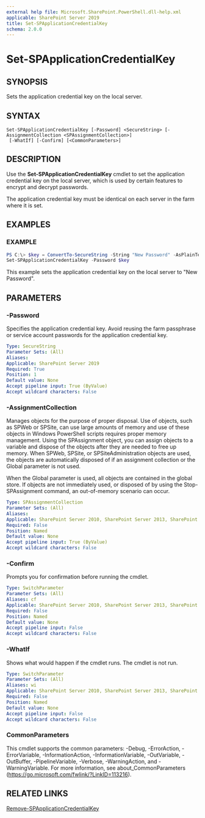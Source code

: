 ```yaml
---
external help file: Microsoft.SharePoint.PowerShell.dll-help.xml
applicable: SharePoint Server 2019
title: Set-SPApplicationCredentialKey
schema: 2.0.0
---
```


# Set-SPApplicationCredentialKey

## SYNOPSIS
Sets the application credential key on the local server.


## SYNTAX

```
Set-SPApplicationCredentialKey [-Password] <SecureString> [-AssignmentCollection <SPAssignmentCollection>]
 [-WhatIf] [-Confirm] [<CommonParameters>]
```


## DESCRIPTION
Use the **Set-SPApplicationCredentialKey** cmdlet to set the application credential key on the local server, which is used by certain features to encrypt and decrypt passwords.

The application credential key must be identical on each server in the farm where it is set.

## EXAMPLES

### EXAMPLE 
```powershell
PS C:\> $key = ConvertTo-SecureString -String "New Password" -AsPlainText -Force
Set-SPApplicationCredentialKey -Password $key
```

This example sets the application credential key on the local server to "New Password".

## PARAMETERS

### -Password
Specifies the application credential key.
Avoid reusing the farm passphrase or service account passwords for the application credential key.

```yaml
Type: SecureString
Parameter Sets: (All)
Aliases:
Applicable: SharePoint Server 2019
Required: True
Position: 1
Default value: None
Accept pipeline input: True (ByValue)
Accept wildcard characters: False
```

### -AssignmentCollection
Manages objects for the purpose of proper disposal.
Use of objects, such as SPWeb or SPSite, can use large amounts of memory and use of these objects in Windows PowerShell scripts requires proper memory management.
Using the SPAssignment object, you can assign objects to a variable and dispose of the objects after they are needed to free up memory.
When SPWeb, SPSite, or SPSiteAdministration objects are used, the objects are automatically disposed of if an assignment collection or the Global parameter is not used.

When the Global parameter is used, all objects are contained in the global store.
If objects are not immediately used, or disposed of by using the Stop-SPAssignment command, an out-of-memory scenario can occur.

```yaml
Type: SPAssignmentCollection
Parameter Sets: (All)
Aliases:
Applicable: SharePoint Server 2010, SharePoint Server 2013, SharePoint Server 2016, SharePoint Server 2019
Required: False
Position: Named
Default value: None
Accept pipeline input: True (ByValue)
Accept wildcard characters: False
```
### -Confirm
Prompts you for confirmation before running the cmdlet.

```yaml
Type: SwitchParameter
Parameter Sets: (All)
Aliases: cf
Applicable: SharePoint Server 2010, SharePoint Server 2013, SharePoint Server 2016, SharePoint Server 2019
Required: False
Position: Named
Default value: None
Accept pipeline input: False
Accept wildcard characters: False
```

### -WhatIf
Shows what would happen if the cmdlet runs.
The cmdlet is not run.

```yaml
Type: SwitchParameter
Parameter Sets: (All)
Aliases: wi
Applicable: SharePoint Server 2010, SharePoint Server 2013, SharePoint Server 2016, SharePoint Server 2019
Required: False
Position: Named
Default value: None
Accept pipeline input: False
Accept wildcard characters: False
```

### CommonParameters
This cmdlet supports the common parameters: -Debug, -ErrorAction, -ErrorVariable, -InformationAction, -InformationVariable, -OutVariable, -OutBuffer, -PipelineVariable, -Verbose, -WarningAction, and -WarningVariable.
For more information, see about_CommonParameters (https://go.microsoft.com/fwlink/?LinkID=113216).


## RELATED LINKS
[Remove-SPApplicationCredentialKey](Remove-SPApplicationCredentialKey.md)



